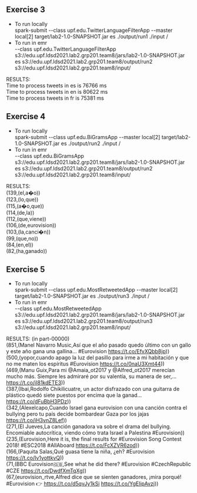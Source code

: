 ## Exercise 3
- To run locally  
spark-submit --class upf.edu.TwitterLanguageFilterApp --master local[2] target/lab2-1.0-SNAPSHOT.jar es ./output/run1 ./input
/
- To run in emr  
  --class upf.edu.TwitterLanguageFilterApp s3://edu.upf.ldsd2021.lab2.grp201.team8/jars/lab2-1.0-SNAPSHOT.jar es s3://edu.upf.ldsd2021.lab2.grp201.team8/output/run2 s3://edu.upf.ldsd2021.lab2.grp201.team8/input/  
  

RESULTS:  
Time to process tweets in es is 76766 ms  
Time to process tweets in en is 80622 ms  
Time to process tweets in fr is 75381 ms

## Exercise 4
- To run locally  
  spark-submit --class upf.edu.BiGramsApp --master local[2] target/lab2-1.0-SNAPSHOT.jar es ./output/run2 ./input
  /
- To run in emr  
  --class upf.edu.BiGramsApp s3://edu.upf.ldsd2021.lab2.grp201.team8/jars/lab2-1.0-SNAPSHOT.jar es s3://edu.upf.ldsd2021.lab2.grp201.team8/output/run2 s3://edu.upf.ldsd2021.lab2.grp201.team8/input/
  
RESULTS:  
(139,(el,a�o))  
(123,(lo,que))  
(115,(a�o,que))  
(114,(de,la))  
(112,(que,viene))  
(106,(de,eurovision))  
(103,(la,canci�n))  
(99,(que,no))  
(84,(en,el))  
(82,(ha,ganado))  

## Exercise 5
- To run locally  
  spark-submit --class upf.edu.MostRetweetedApp --master local[2] target/lab2-1.0-SNAPSHOT.jar es ./output/run3 ./input
  /
- To run in emr  
  --class upf.edu.MostRetweetedApp s3://edu.upf.ldsd2021.lab2.grp201.team8/jars/lab2-1.0-SNAPSHOT.jar es s3://edu.upf.ldsd2021.lab2.grp201.team8/output/run3 s3://edu.upf.ldsd2021.lab2.grp201.team8/input/

RESULTS:  (in part-00000)  
(851,(Manel Navarro Music,Así que el año pasado quedo último con un gallo y este año gana una gallina... #Eurovision https://t.co/EfvXQbb8jp))  
(500,(yopor,cuando apago la luz del pasillo para irme a mi habitación y que no me maten los espíritus #Eurovision https://t.co/0naU3Xmt44))  
(469,(Manu Guix,Para mi @Amaia_ot2017 y @Alfred_ot2017 merecían mucho más. Siempre les admiraré por su valentía, su manera de ser,… https://t.co/iI81kdETE3))  
(387,(Ibai,Rodolfo Chikilicuatre, un actor disfrazado con una guitarra de plástico quedó siete puestos por encima que la ganad… https://t.co/dFuBbH3PDz))  
(342,(Alexelcapo,Cuando Israel gana eurovision con una canción contra el bullying pero tu país decide bombardear Gaza por los jajas https://t.co/iH3vnZ8Lef))  
(271,(El Jueves,La canción ganadora va sobre el drama del bullying. Encomiable autocrítica, viendo cómo trata Israel a Palestina #Eurovision))  
(235,(Eurovision,Here it is, the final results for #Eurovision Song Contest 2018! #ESC2018 #AllAboard https://t.co/FcXZVR6zod))  
(166,(Paquita Salas,Qué guasa tiene la niña, ¿eh? #Eurovision https://t.co/Iv1yottkvQ))  
(71,(BBC Eurovision🇬🇧,See what he did there? #Eurovision #CzechRepublic  #CZE https://t.co/DwdfXmTqXg))  
(67,(eurovision_rtve,Alfred dice que se sienten ganadores, ¡mira porqué! #Eurovision 👉  https://t.co/d5qvJy1kSi https://t.co/YgEIipAvzj))  
 